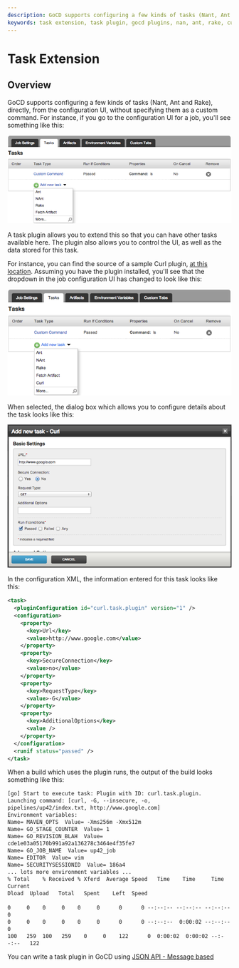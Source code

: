 ```yaml
---
description: GoCD supports configuring a few kinds of tasks (Nant, Ant and Rake), directly, from the configuration UI, without specifying them as a custom command.
keywords: task extension, task plugin, gocd plugins, nan, ant, rake, curl plugin, build pipelines, configure pipelines
---
```


# Task Extension

## Overview

GoCD supports configuring a few kinds of tasks (Nant, Ant and Rake), directly, from the configuration UI, without specifying them as a custom command. For instance, if you go to the configuration UI for a job, you'll see something like this:

![](../resources/images/1_Without_Curl.png)

A task plugin allows you to extend this so that you can have other tasks available here. The plugin also allows you to control the UI, as well as the data stored for this task.

For instance, you can find the source of a sample Curl plugin, [at this location](https://developer.gocd.org/current/writing_go_plugins/go_plugins_basics.html#building-a-plugin). Assuming you have the plugin installed, you'll see that the dropdown in the job configuration UI has changed to look like this:

![](../resources/images/2_With_Curl.png)

When selected, the dialog box which allows you to configure details about the task looks like this:

![](../resources/images/3_Curl_Form.png)

In the configuration XML, the information entered for this task looks like this:

```xml
<task>
  <pluginConfiguration id="curl.task.plugin" version="1" />
  <configuration>
    <property>
      <key>Url</key>
      <value>http://www.google.com</value>
    </property>
    <property>
      <key>SecureConnection</key>
      <value>no</value>
    </property>
    <property>
      <key>RequestType</key>
      <value>-G</value>
    </property>
    <property>
      <key>AdditionalOptions</key>
      <value />
    </property>
  </configuration>
  <runif status="passed" />
</task>
```

When a build which uses the plugin runs, the output of the build looks something like this:

```
[go] Start to execute task: Plugin with ID: curl.task.plugin.
Launching command: [curl, -G, --insecure, -o, pipelines/up42/index.txt, http://www.google.com]
Environment variables:
Name= MAVEN_OPTS  Value= -Xms256m -Xmx512m
Name= GO_STAGE_COUNTER  Value= 1
Name= GO_REVISION_BLAH  Value= cde1e03a05170b991a92a136278c3464e4f35fe7
Name= GO_JOB_NAME  Value= up42_job
Name= EDITOR  Value= vim
Name= SECURITYSESSIONID  Value= 186a4
... lots more environment variables ...
% Total    % Received % Xferd  Average Speed   Time    Time     Time  Current
Dload  Upload   Total   Spent    Left  Speed

0     0    0     0    0     0      0      0 --:--:-- --:--:-- --:--:--     0
0     0    0     0    0     0      0      0 --:--:--  0:00:02 --:--:--     0
100   259  100   259    0     0    122      0  0:00:02  0:00:02 --:--:--   122
```
You can write a task plugin in GoCD using [JSON API - Message based](https://developer.gocd.org/current/writing_go_plugins/task/json_message_based_task_extension.html)
